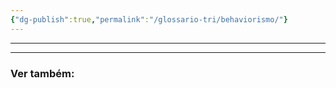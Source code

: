 ```yaml
---
{"dg-publish":true,"permalink":"/glossario-tri/behaviorismo/"}
---
```



---










----

### Ver também:





